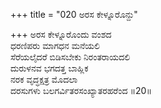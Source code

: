 +++
title = "020 ಅರಸ ಕೇಳ್ನೂರೊನ್ದು"

+++
ಅರಸ ಕೇಳ್ನೂರೊಂದು ವಂಶದ   
ಧರಣಿಪರು ಮಾಗಧನ ಮನೆಯಲಿ  
ಸೆರೆಯಲೈದರೆ ಬಿಡಿಸಬೇಕು ನಿರಂತರಾಯದಲಿ   
ದುರುಳನವ ಭಗದತ್ತ ಬಾಹ್ಲಿಕ  
ನರಕ ವೃದ್ಧಕ್ಷತ್ರ ಮೊದಲಾ  
ದರಸುಗಳು ಬಲಗರ್ವಿತರಸಂಖ್ಯಾತರಹರೆಂದ     ॥20॥